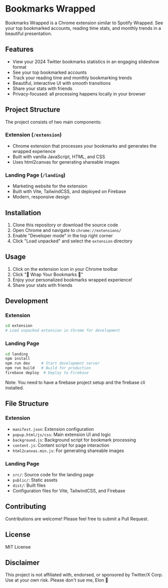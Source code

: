 # Bookmarks Wrapped

Bookmarks Wrapped is a Chrome extension similar to Spotify Wrapped. See your top bookmarked accounts, reading time stats, and monthly trends in a beautiful presentation.

## Features

- View your 2024 Twitter bookmarks statistics in an engaging slideshow format
- See your top bookmarked accounts
- Track your reading time and monthly bookmarking trends
- Beautiful, interactive UI with smooth transitions
- Share your stats with friends
- Privacy-focused: all processing happens locally in your browser

## Project Structure

The project consists of two main components:

### Extension (`/extension`)
- Chrome extension that processes your bookmarks and generates the wrapped experience
- Built with vanilla JavaScript, HTML, and CSS
- Uses html2canvas for generating shareable images

### Landing Page (`/landing`)
- Marketing website for the extension
- Built with Vite, TailwindCSS, and deployed on Firebase
- Modern, responsive design

## Installation

1. Clone this repository or download the source code
2. Open Chrome and navigate to `chrome://extensions/`
3. Enable "Developer mode" in the top right corner
4. Click "Load unpacked" and select the `extension` directory

## Usage

1. Click on the extension icon in your Chrome toolbar
2. Click "🎁 Wrap Your Bookmarks 🎁"
3. Enjoy your personalized bookmarks wrapped experience!
4. Share your stats with friends

## Development

### Extension
```bash
cd extension
# Load unpacked extension in Chrome for development
```

### Landing Page
```bash
cd landing
npm install
npm run dev     # Start development server
npm run build   # Build for production
firebase deploy  # Deploy to Firebase
```

Note: You need to have a firebase project setup and the firebase cli installed.

## File Structure

### Extension
- `manifest.json`: Extension configuration
- `popup.html/js/css`: Main extension UI and logic
- `background.js`: Background script for bookmark processing
- `content.js`: Content script for page interaction
- `html2canvas.min.js`: For generating shareable images

### Landing Page
- `src/`: Source code for the landing page
- `public/`: Static assets
- `dist/`: Built files
- Configuration files for Vite, TailwindCSS, and Firebase

## Contributing

Contributions are welcome! Please feel free to submit a Pull Request.

## License

MIT License

## Disclaimer

This project is not affiliated with, endorsed, or sponsored by Twitter/X Corp. Use at your own risk. Please don't sue me, Elon 🙏
